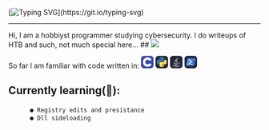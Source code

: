 [![Typing SVG](https://readme-typing-svg.demolab.com?font=Fira+Code&duration=3000&pause=500&color=EFF7D9&background=7F71FF22&vCenter=true&width=500&height=45&lines=Bizzi!;Amature+Malware-dev+and+Red-Teamer...)](https://git.io/typing-svg)
<hr>
Hi, I am a hobbiyst programmer studying cybersecurity.
I do writeups of HTB and such, not much special here...
##
<img src="https://i.imgur.com/lJM2eis.png"
     width="500" 
          >

<span>So far I am familiar with code written in:</span>
<img src="https://raw.githubusercontent.com/tandpfun/skill-icons/65dea6c4eaca7da319e552c09f4cf5a9a8dab2c8/icons/C.svg"
     width="25" 
          >
<img src="https://raw.githubusercontent.com/tandpfun/skill-icons/65dea6c4eaca7da319e552c09f4cf5a9a8dab2c8/icons/Python-Dark.svg"
     width="25" 
          >
<img src="https://raw.githubusercontent.com/tandpfun/skill-icons/65dea6c4eaca7da319e552c09f4cf5a9a8dab2c8/icons/Java-Dark.svg"
     width="25" 
          >
<img src="https://raw.githubusercontent.com/tandpfun/skill-icons/65dea6c4eaca7da319e552c09f4cf5a9a8dab2c8/icons/Powershell-Dark.svg"
     width="25" 
          >
## **Currently learning(📖)**:
          ● Registry edits and presistance
          ● Dll sideloading

